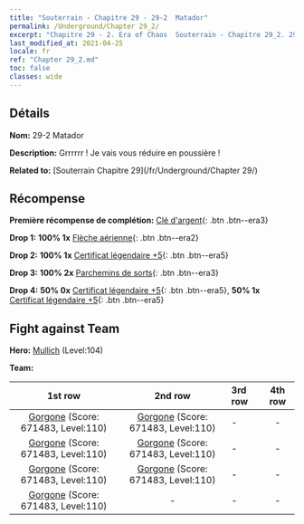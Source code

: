 ```yaml
---
title: "Souterrain - Chapitre 29 - 29-2  Matador"
permalink: /Underground/Chapter 29_2/
excerpt: "Chapitre 29 - 2. Era of Chaos  Souterrain - Chapitre 29_2. 29-2  Matador"
last_modified_at: 2021-04-25
locale: fr
ref: "Chapter 29_2.md"
toc: false
classes: wide
---
```


## Détails

 **Nom:** 29-2  Matador

 **Description:**       Grrrrrr ! Je vais vous réduire en poussière !

 **Related to:** [Souterrain Chapitre 29](/fr/Underground/Chapter 29/)

## Récompense

 **Première récompense de complétion:** [Clé d'argent](/ItemsFR/con_693/){: .btn .btn--era3}

 **Drop 1:** **100% 1x** [Flèche aérienne](/ItemsFR/her_449/){: .btn .btn--era2}

 **Drop 2:** **100% 1x** [Certificat légendaire +5](/ItemsFR/mat_102/){: .btn .btn--era5}

 **Drop 3:** **100% 2x** [Parchemins de sorts](/ItemsFR/con_694/){: .btn .btn--era3}

 **Drop 4:** **50% 0x** [Certificat légendaire +5](/ItemsFR/mat_102/){: .btn .btn--era5}, **50% 1x** [Certificat légendaire +5](/ItemsFR/mat_102/){: .btn .btn--era5}


## Fight against Team
 **Hero:** [Mullich](/fr/heroes/Mullich/) (Level:104)

 **Team:**


  | 1st row | 2nd row | 3rd row | 4th row |
  |:----:|:----:|:----|:----:|
  | [Gorgone](/fr/units/Gorgon/) (Score: 671483, Level:110)  | [Gorgone](/fr/units/Gorgon/) (Score: 671483, Level:110)  | - | - |
  | [Gorgone](/fr/units/Gorgon/) (Score: 671483, Level:110)  | [Gorgone](/fr/units/Gorgon/) (Score: 671483, Level:110)  | - | - |
  | [Gorgone](/fr/units/Gorgon/) (Score: 671483, Level:110)  | [Gorgone](/fr/units/Gorgon/) (Score: 671483, Level:110)  | - | - |
  | [Gorgone](/fr/units/Gorgon/) (Score: 671483, Level:110)  | - | - | - |


